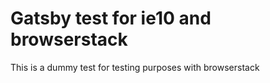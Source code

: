 # Gatsby test for ie10 and browserstack

This is a dummy test for testing purposes with browserstack